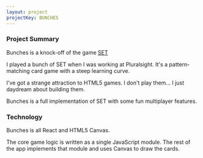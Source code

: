 ```yaml
---
layout: project
projectKey: BUNCHES
---
```


### Project Summary

Bunches is a knock-off of the game [SET](https://www.nytimes.com/puzzles/set)

I played a bunch of SET when I was working at Pluralsight. It's a pattern-matching card game with a steep learning curve.

I've got a strange attraction to HTML5 games. I don't play them... I just daydream about building them.

Bunches is a full implementation of SET with some fun multiplayer features.

### Technology

Bunches is all React and HTML5 Canvas.

The core game logic is written as a single JavaScript module. The rest of the app implements that module and uses Canvas to draw the cards.
